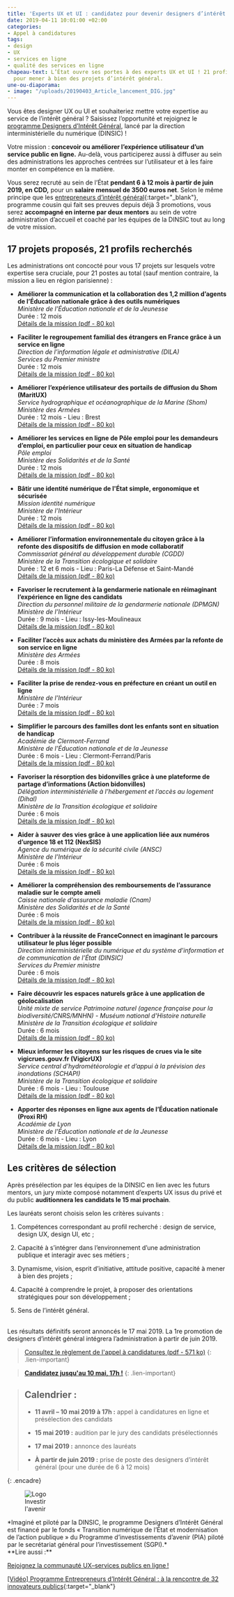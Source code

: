 ```yaml
---
title: 'Experts UX et UI : candidatez pour devenir designers d’intérêt général !'
date: 2019-04-11 10:01:00 +02:00
categories:
- Appel à candidatures
tags:
- design
- UX
- services en ligne
- qualité des services en ligne
chapeau-text: L’État ouvre ses portes à des experts UX et UI ! 21 profils sont recherchés
  pour mener à bien des projets d’intérêt général.
une-ou-diaporama:
- image: "/uploads/20190403_Article_lancement_DIG.jpg"
---
```


Vous êtes designer UX ou UI et souhaiteriez mettre votre expertise au service de l’intérêt général ? Saisissez l’opportunité et rejoignez le [programme Designers d’Intérêt Général](https://www.numerique.gouv.fr/actualites/lancement-designers-interet-general-administrations-proposez-vos-projets-ux-design/), lancé par la direction interministérielle du numérique (DINSIC) !

Votre mission : **concevoir ou améliorer l’expérience utilisateur d’un service public en ligne.** Au-delà, vous participerez aussi à diffuser au sein des administrations les approches centrées sur l’utilisateur et à les faire monter en compétence en la matière.

Vous serez recruté au sein de l’État **pendant 6 à 12 mois à partir de juin 2019, en CDD,** pour un **salaire mensuel de 3500 euros net**. Selon le même principe que les [entrepreneurs d’intérêt général](https://entrepreneur-interet-general.etalab.gouv.fr/ "entrepreneurs d’intérêt général"){:target="_blank"}, programme cousin qui fait ses preuves depuis déjà 3 promotions, vous serez **accompagné en interne par deux mentors** au sein de votre administration d’accueil et coaché par les équipes de la DINSIC tout au long de votre mission.

## 17 projets proposés, 21 profils recherchés

Les administrations ont concocté pour vous 17 projets sur lesquels votre expertise sera cruciale, pour 21 postes au total (sauf mention contraire, la mission a lieu en région parisienne) :

* **Améliorer la communication et la collaboration des 1,2 million d’agents de l’Éducation nationale grâce à des outils numériques**
<br>*Ministère de l’Éducation nationale et de la Jeunesse*
<br>Durée : 12 mois
<br>[Détails de la mission (pdf - 80 ko)](/uploads/designers-interet-general_outils-numeriques-education-nationale.pdf)

* **Faciliter le regroupement familial des étrangers en France grâce à un service en ligne**
<br>*Direction de l’information légale et administrative (DILA)*
<br>*Services du Premier ministre*
<br>Durée : 12 mois
<br>[Détails de la mission (pdf - 80 ko)](/uploads/designers-interet-general_regroupement-familial-cd8f62.pdf)

* **Améliorer l’expérience utilisateur des portails de diffusion du Shom (MaritUX)**
<br>*Service hydrographique et océanographique de la Marine (Shom)*
<br>*Ministère des Armées*
<br>Durée : 12 mois  -  Lieu : Brest
<br>[Détails de la mission (pdf - 80 ko)](/uploads/designers-interet-general_maritUX.pdf)

* **Améliorer les services en ligne de Pôle emploi pour les demandeurs d’emploi, en particulier pour ceux en situation de handicap**
<br>*Pôle emploi*
<br>*Ministère des Solidarités et de la Santé*
<br>Durée : 12 mois
<br>[Détails de la mission (pdf - 80 ko)](/uploads/designers-interet-general_Pole-emploi-76f76f.pdf)

* **Bâtir une identité numérique de l'État simple, ergonomique et sécurisée**
<br>*Mission identité numérique*
<br>*Ministère de l’Intérieur*
<br>Durée : 12 mois
<br>[Détails de la mission (pdf - 80 ko)](/uploads/designers-interet-general_identite-numerique.pdf)

* **Améliorer l’information environnementale du citoyen grâce à la refonte des dispositifs de diffusion en mode collaboratif**
<br>*Commissariat général au développement durable (CGDD)*
<br>*Ministère de la Transition écologique et solidaire*
<br>Durée : 12 et 6 mois  -  Lieu : Paris-La Défense et Saint-Mandé
<br>[Détails de la mission (pdf - 80 ko)](/uploads/designers-interet-general_information-environnementale.pdf)

* **Favoriser le recrutement à la gendarmerie nationale en réimaginant l’expérience en ligne des candidats**
<br>*Direction du personnel militaire de la gendarmerie nationale (DPMGN)*
<br>*Ministère de l’Intérieur*
<br>Durée : 9 mois  -  Lieu : Issy-les-Moulineaux
<br>[Détails de la mission (pdf - 80 ko)](/uploads/designers-interet-general_recrutement-gendarmerie-nationale.pdf)

* **Faciliter l’accès aux achats du ministère des Armées par la refonte de son service en ligne**
<br>*Ministère des Armées*
<br>Durée : 8 mois
<br>[Détails de la mission (pdf - 80 ko)](/uploads/designers-interet-general_achats-ministere-armees.pdf)

* **Faciliter la prise de rendez-vous en préfecture en créant un outil en ligne**
<br>*Ministère de l’Intérieur*
<br>Durée : 7 mois
<br>[Détails de la mission (pdf - 80 ko)](/uploads/designers-interet-general_rendez-vous-prefecture.pdf)

* **Simplifier le parcours des familles dont les enfants sont en situation de handicap**
<br>*Académie de Clermont-Ferrand*
<br>*Ministère de l’Éducation nationale et de la Jeunesse*
<br>Durée : 6 mois  -  Lieu : Clermont-Ferrand/Paris
<br>[Détails de la mission (pdf - 80 ko)](/uploads/designers-interet-general_parcours-familles-handicap.pdf)

* **Favoriser la résorption des bidonvilles grâce à une plateforme de partage d’informations (Action bidonvilles)**
<br>*Délégation interministérielle à l’hébergement et l’accès au logement (Dihal)*
<br>*Ministère de la Transition écologique et solidaire*
<br>Durée : 6 mois
<br>[Détails de la mission (pdf - 80 ko)](/uploads/designers-interet-general_action-bidonvilles.pdf)

* **Aider à sauver des vies grâce à une application liée aux numéros d’urgence 18 et 112 (NexSIS)**
<br>*Agence du numérique de la sécurité civile (ANSC)*
<br>*Ministère de l’Intérieur*
<br>Durée : 6 mois
<br>[Détails de la mission (pdf - 80 ko)](/uploads/designers-interet-general_nexsis.pdf)

* **Améliorer la compréhension des remboursements de l’assurance maladie sur le compte ameli**
<br>*Caisse nationale d’assurance maladie (Cnam)*
<br>*Ministère des Solidarités et de la Santé*
<br>Durée : 6 mois
<br>[Détails de la mission (pdf - 80 ko)](/uploads/designers-interet-general_ameli.pdf)

* **Contribuer à la réussite de FranceConnect en imaginant le parcours utilisateur le plus léger possible**
<br>*Direction interministérielle du numérique et du système d’information et de communication de l’État (DINSIC)*
<br>*Services du Premier ministre*
<br>Durée : 6 mois
<br>[Détails de la mission (pdf - 80 ko)](/uploads/designers-interet-general_franceconnect.pdf)

* **Faire découvrir les espaces naturels grâce à une application de géolocalisation**
<br>*Unité mixte de service Patrimoine naturel (agence française pour la biodiversité/CNRS/MNHN) - Muséum national d'Histoire naturelle*
<br>*Ministère de la Transition écologique et solidaire*
<br>Durée : 6 mois
<br>[Détails de la mission (pdf - 80 ko)](/uploads/designers-interet-general_espaces-naturels-917468.pdf)

* **Mieux informer les citoyens sur les risques de crues via le site vigicrues.gouv.fr (VigicrUX)**
<br>*Service central d’hydrométéorologie et d’appui à la prévision des inondations (SCHAPI)*
<br>*Ministère de la Transition écologique et solidaire*
<br>Durée : 6 mois  -  Lieu : Toulouse
<br>[Détails de la mission (pdf - 80 ko)](/uploads/designers-interet-general_vigicrux.pdf)

* **Apporter des réponses en ligne aux agents de l’Éducation nationale (Proxi RH)**
<br>*Académie de Lyon*
<br>*Ministère de l’Éducation nationale et de la Jeunesse*
<br>Durée : 6 mois  -  Lieu : Lyon
<br>[Détails de la mission (pdf - 80 ko)](/uploads/designers-interet-general_proxi-rh.pdf)

## Les critères de sélection

Après présélection par les équipes de la DINSIC en lien avec les futurs mentors, un jury mixte composé notamment d’experts UX issus du privé et du public **auditionnera les candidats le 15 mai prochain**.

Les lauréats seront choisis selon les critères suivants :
1. Compétences correspondant au profil recherché : design de service, design UX, design UI, etc ;

2. Capacité à s’intégrer dans l’environnement d’une administration publique et interagir avec ses métiers ;

3. Dynamisme, vision, esprit d’initiative, attitude positive, capacité à mener à bien des projets ;

4. Capacité à comprendre le projet, à proposer des orientations stratégiques pour son développement ;

5. Sens de l’intérêt général.

<br>
Les résultats définitifs seront annoncés le 17 mai 2019. La 1re promotion de designers d’intérêt général intégrera l’administration à partir de juin 2019.

> [Consultez le règlement de l'appel à candidatures (pdf - 571 ko)](/uploads/designers-interet-general_reglement-candidature.pdf)
{: .lien-important}

> [**Candidatez jusqu'au 10 mai, 17h !**](https://www.demarches-simplifiees.fr/commencer/candidature_designer_interet_general)
{: .lien-important}

> ## Calendrier :
> 
> * **11 avril – 10 mai 2019 à 17h :** appel à candidatures en ligne et présélection des candidats
> 
> * **15 mai 2019 :** audition par le jury des candidats présélectionnés
> 
> * **17 mai 2019 :** annonce des lauréats
> 
> * **À partir de juin 2019 :** prise de poste des designers d’intérêt général (pour une durée de 6 à 12 mois)
> 
{: .encadre}

<figure class='image-left' style='width: 15%;'><img src="/uploads/logo_investirlavenir_rvb.png" alt="Logo Investir l'avenir"/></figure>
*Imaginé et piloté par la DINSIC, le programme Designers d’Intérêt Général est financé par le fonds « Transition numérique de l’État et modernisation de l’action publique » du Programme d’investissements d’avenir (PIA) piloté par le secrétariat général pour l’investissement (SGPI).*


<br>
**Lire aussi :**

[Rejoignez la communauté UX–services publics en ligne !](https://www.numerique.gouv.fr/actualites/rejoignez-la-communaute-ux-services-publics-en-ligne/ "Rejoignez la communauté UX–services publics en ligne !")

[[Vidéo] Programme Entrepreneurs d’Intérêt Général : à la rencontre de 32 innovateurs publics](https://www.etalab.gouv.fr/videoprogramme-entrepreneurs-dinteret-general-a-la-rencontre-de-32-innovateurs-publics "Vidéo - Programme Entrepreneurs d’Intérêt Général : à la rencontre de 32 innovateurs publics - Nouvelle fenêtre"){:target="_blank"}